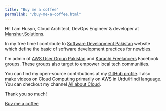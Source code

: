 ```yaml
---
title: "Buy me a coffee"
permalink: "/buy-me-a-coffee.html"
---
```


Hi! I am Husyn, Cloud Architect, DevOps Engineer & developer at [Manshur.Solutions](https://manshur.solutions).

In my free time I contribute to [Software Development Pakistan](http://softdevpk.com) website which define the basic of software development practices for newbies. 

I'm admin of [AWS User Group Pakistan](https://www.facebook.com/groups/awsugpk) and [Karachi Freelancers](https://www.facebook.com/groups/karachifreelancers) Facebook groups. These groups also target to empower local tech communities. 

You can find my open-source contributions at my [GitHub profile](http://github.com/husyn/). I also make videos on Cloud Computing primarily on AWS in Urdu/Hindi language. You can checkout my channel [All about Cloud](https://www.youtube.com/channel/UCQnAN556-_JeXfiQi9SgN_g).


Thank you so much!

<a class="btn btn-danger" href="https://www.buymeacoffee.com/husyn">Buy me a coffee</a>
